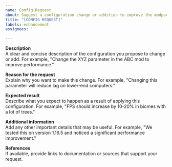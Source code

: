 ```yaml
---
name: Config Request
about: Suggest a configuration change or addition to improve the modpack
title: "[CONFIG REQUEST]"
labels: enhancement 
assignees: ''

---
```


**Description**  
A clear and concise description of the configuration you propose to change or add. For example, "Change the XYZ parameter in the ABC mod to improve performance."

**Reason for the request**  
Explain why you want to make this change. For example, "Changing this parameter will reduce lag on lower-end computers."

**Expected result**  
Describe what you expect to happen as a result of applying this configuration. For example, "FPS should increase by 10-20% in biomes with a lot of trees."

**Additional information**  
Add any other important details that may be useful. For example, "We tested this on version 1.16.5 and noticed a significant performance improvement."

**References**  
If available, provide links to documentation or sources that support your request.
